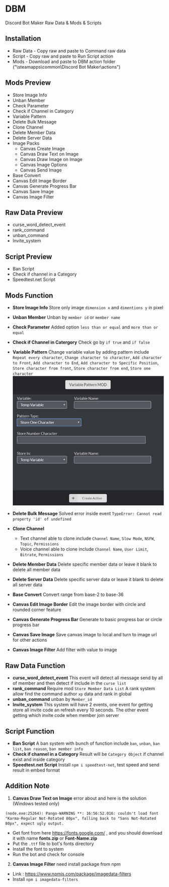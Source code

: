 # DBM
Discord Bot Maker Raw Data & Mods & Scripts

## Installation
- Raw Data - Copy raw and paste to Command raw data
- Script - Copy raw and paste to Run Script action
- Mods - Download and paste to DBM action folder ("\steamapps\common\Discord Bot Maker\actions")

## Mods Preview
- Store Image Info
- Unban Member
- Check Parameter
- Check if Channel in Category
- Variable Pattern
- Delete Bulk Message
- Clone Channel
- Delete Member Data
- Delete Server Data
- Image Packs
  - Canvas Create Image
  - Canvas Draw Text on Image
  - Canvas Draw Image on Image
  - Canvas Image Options
  - Canvas Send Image
- Base Convert
- Canvas Edit Image Border
- Canvas Generate Progress Bar
- Canvas Save Image
- Canvas Image Filter

## Raw Data Preview
- curse_word_detect_event
- rank_command
- unban_command
- Invite_system

## Script Preview
- Ban Script
- Check if channel in a Category
- Speedtest.net Script

## Mods Function
- **Store Image Info** Store only image `dimension x` and `dimentions y` in pixel
- **Unban Member** Unban by `member id` or `member name`
- **Check Parameter** Added option `less than or equal` and `more than or equal`

- **Check if Channel in Catergory** Check go by `if true` and `if false`

- **Variable Pattern**  Change variable value by adding pattern include `Repeat every character`, `Change character to character`, `Add character to Front`, `Add character to End`, `Add character to Specific Position`, `Store character from front`, `Store character from end`, `Store one character`
![Varaible Pattern](src/variable_pattern.png)
- **Delete Bulk Message** Solved error inside event `TypeError: Cannot read property 'id' of undefined`
- **Clone Channel**
  - Text channel able to clone include `Channel Name`, `Slow Mode`, `NSFW`, `Topic`, `Permissions`
  - Voice channel able to clone include `Channel Name`, `User Limit`, `Bitrate`, `Permissions`
- **Delete Member Data** Delete specific member data or leave it blank to delete all member data
- **Delete Server Data** Delete specific server data or leave it blank to delete all server data
- **Base Convert** Convert range from base-2 to base-36
- **Canvas Edit Image Border** Edit the image border with circle and rounded corner feature
- **Canvas Generate Progress Bar** Generate to basic progress bar or circle progress bar
- **Canvas Save Image** Save canvas image to local and turn to image url for other actions
- **Canvas Image Filter** Add filter with value to image

## Raw Data Function
- **curse_word_detect_event** This event will detect all message send by all of member and then detect if include in the `curse list`
- **rank_command** Require mod `Store Member Data List` A rank system allow find the command author `xp` data and rank in global
- **unban_command** unban by `Member_id`
- **Invite_system** This system will have 2 events, one event for getting store all invite code an refresh every 10 seconds. The other event getting which invite code when member join server

## Script Function
- **Ban Script** A ban system with bunch of function include `ban`, `unban`, `ban list`, `ban reason`, `ban member info`
- **Check if channel in a Category** Result will be `Category Object` if channel exist and inside category
- **Speedtest.net Script** Install `npm i speedtest-net`, test speed and send result in embed format

## Addition Note
1. **Canvas Draw Text on Image** error about and here is the solution (Windows tested only)
```
(node.exe:25264): Pango-WARNING **: 16:56:52.016: couldn't load font "Karma-Regular Not-Rotated 80px", falling back to "Sans Not-Rotated 80px", expect ugly output.
```
- Get font from here https://fonts.google.com/ , and you should download it with name **fonts.zip** or **Font-Name.zip**
- Put the `.ttf` file to bot's fonts directory
- Install the font to system
- Run the bot and check for console
2. **Canvas Image Filter** need install package from npm
- Link : https://www.npmjs.com/package/imagedata-filters
- Install `npm i imagedata-filters`

